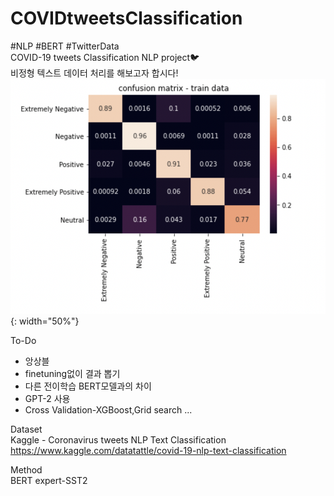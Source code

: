 # COVIDtweetsClassification
#NLP #BERT #TwitterData  
COVID-19 tweets Classification NLP project🐦  
  비정형 텍스트 데이터 처리를 해보고자 합시다!
  ![](https://github.com/seawavve/COVIDtweetsClassification/blob/main/confusionMatrix.png) {: width="50%"}
  
  To-Do
  + 앙상블
  + finetuning없이 결과 뽑기
  + 다른 전이학습 BERT모델과의 차이
  + GPT-2 사용
  + Cross Validation-XGBoost,Grid search ...
  
  Dataset  
  Kaggle - Coronavirus tweets NLP Text Classification  
  https://www.kaggle.com/datatattle/covid-19-nlp-text-classification
  
  Method  
  BERT expert-SST2  
